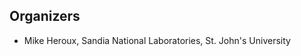 ## Organizers

- Mike Heroux, Sandia National Laboratories, St. John's University
<!---
- Eric Bavier, Cray, Inc.
- David Bernholdt, Oak Ridge National Laboratory
- Rinku Gupta, Argonne National Laboratory
- Jacob Hemstad, Nvidia Corp.
- Daniel S. Katz, University of Illinois Urbana-Champaign
- Sarah Knepper, Intel Corp.
- Elaine Raybourn, Sandia National Laboratories
- James Willenbring, Sandia National Laboratories
--->
